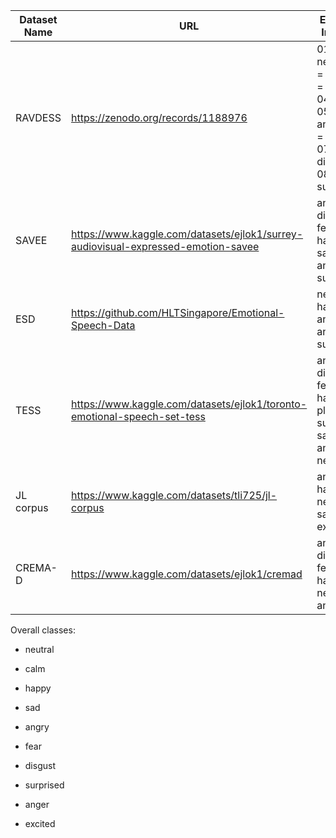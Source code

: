 | Dataset Name      | URL                                      | Emotions Included                | Misc                |
|-------------------|------------------------------------------|----------------------------------|---------------------|   
| RAVDESS | https://zenodo.org/records/1188976 | 01 = neutral, 02 = calm, 03 = happy, 04 = sad, 05 = angry, 06 = fearful, 07 = disgust, 08 = surprised | | 
| SAVEE | https://www.kaggle.com/datasets/ejlok1/surrey-audiovisual-expressed-emotion-savee | anger, disgust, fear, happiness, sadness and surprise | 
| ESD | https://github.com/HLTSingapore/Emotional-Speech-Data | neutral, happy, angry, sad and surprise | Mandarin & Google Drive download |
| TESS | https://www.kaggle.com/datasets/ejlok1/toronto-emotional-speech-set-tess | anger, disgust, fear, happiness, pleasant surprise, sadness, and neutral | |
| JL corpus | https://www.kaggle.com/datasets/tli725/jl-corpus | angry, happy, neutral, sad, excited | | 
| CREMA-D | https://www.kaggle.com/datasets/ejlok1/cremad | anger, disgust, fear, happy, neutral, and sad | |


Overall classes:
- neutral
- calm
- happy
- sad
- angry
- fear
- disgust
- surprised
- anger

- excited
